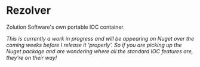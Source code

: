 Rezolver
========

Zolution Software's own portable IOC container.

*This is currently a work in progress and will be appearing on Nuget over the coming weeks before I release it 'properly'.  So 
if you are picking up the Nuget package and are wondering where all the standard IOC features are, they're on their way!*